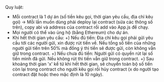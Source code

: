 Quy luật:
- Mỗi contract là 1 dự án (số tiền kêu gọi, thời gian yêu cầu, địa chỉ kêu gọi)
-> Mỗi lần muốn dùng phải deploy lại contract (sửa các thông số trên), copy abi và address của contract rồi add vào App.js để chạy.
- Mọi người có thể vào ủng hộ (bằng Ethereum) cho dự án. 
- Khi hết thời gian yêu cầu: 
+) Nếu đủ tiền: Địa chỉ kêu gọi phải gửi yêu cầu tới các người gửi, xin được rút tiền về. Nếu tổng số tiền của những người gửi tiền trên 50% mà đồng ý thì tiền sẽ được gửi, còn không vẫn giữ trong contract.
+) Nếu chưa đủ tiền: Người gửi có quyền rút lại số tiền mình đã gửi. Nếu không rút thì tiền vẫn giữ trong contract.
+) Sau khoảng thời gian 'x' kể từ khi hết thời gian, sẽ chuyển toàn bộ số tiền còn lại trong contract cho người kêu gọi rồi hủy contract (x do người tạo contract đặt hoặc theo mặc định là 10 ngày).
